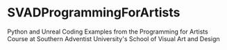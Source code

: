 # SVADProgrammingForArtists
Python and Unreal Coding Examples from the Programming for Artists Course at Southern Adventist University's School of Visual Art and Design
